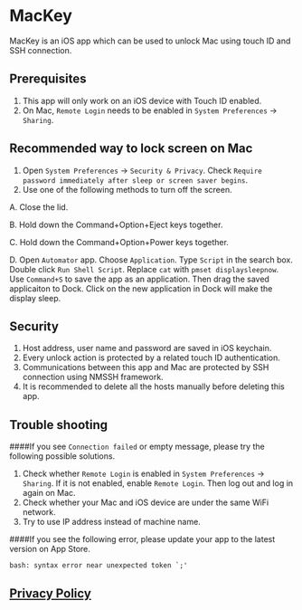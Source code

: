 # MacKey

MacKey is an iOS app which can be used to unlock Mac using touch ID and SSH connection.

## Prerequisites
1. This app will only work on an iOS device with Touch ID enabled.
2. On Mac, `Remote Login` needs to be enabled in `System Preferences` -> `Sharing`.

## Recommended way to lock screen on Mac
1. Open `System Preferences` -> `Security & Privacy`. Check `Require password immediately after sleep or screen saver begins`.
2. Use one of the following methods to turn off the screen.

  A. Close the lid.
  
  B. Hold down the Command+Option+Eject keys together.

  C. Hold down the Command+Option+Power keys together.

  D. Open `Automator` app. Choose `Application`. Type `Script` in the search box. Double click `Run Shell Script`. 
  Replace `cat` with `pmset displaysleepnow`. Use `Command+S` to save the app as an application. 
  Then drag the saved applicaiton to Dock. Click on the new application in Dock will make the display sleep.

## Security
1. Host address, user name and password are saved in iOS keychain.
2. Every unlock action is protected by a related touch ID authentication.
3. Communications between this app and Mac are protected by SSH connection using NMSSH framework.
4. It is recommended to delete all the hosts manually before deleting this app.

## Trouble shooting
####If you see `Connection failed` or empty message, please try the following possible solutions.
1. Check whether `Remote Login` is enabled in `System Preferences` -> `Sharing`. If it is not enabled, enable `Remote Login`. Then log out and log in again on Mac.
2. Check whether your Mac and iOS device are under the same WiFi network.
3. Try to use IP address instead of machine name.

####If you see the following error, please update your app to the latest version on App Store.
```
bash: syntax error near unexpected token `;'
```

## [Privacy Policy](https://github.com/happylance/MacKey/blob/master/Privacy-Policy.md)
